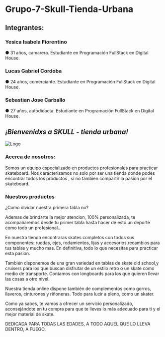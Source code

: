 # Grupo-7-Skull-Tienda-Urbana

## Integrantes:

### Yesica Isabela Fiorentino
● 31 años, camarera. Estudiante en Programación FullStack en Digital House.

### Lucas Gabriel Cordoba
● 24 años, comerciante. Estudiante en Programación FullStack en Digital House.

### Sebastian Jose Carballo
● 27 años, autodidacta. Estudiante en Programación FullStack en Digital House.


## ***¡Bienvenidxs a SKULL - tienda urbana!***

![Logo](https://github.com/SebastianCarballo/grupo-7-skull-tienda-urbana/blob/main/extras/IMG-20220606-WA0041.jpg "Logo")

### Acerca de nosotros:

Somos un equipo especializado en productos profesionales para practicar skateboard.
Nos caracterizamos no solo por ser una tienda donde podes encontrar todos los productos , si no tambien compartir la pasion por el skateboard.

### Nuestros productos
¿Como olvidar nuestra primera tabla no?

Ademas de brindarte la mejor atencion, 100% personalizada, te acompañaremos desde tu primer tabla hasta hacer de esto un deporte como todo un profesional...

En nuestra tienda encontraras skates completos con todos sus componentes: ruedas, ejes, rodamientos, lijas y accesorios,recambios para tus tablas y mucho mas. En definitiva, todo lo que necesitas para practicar esta pasion.

También disponemos de una gran variedad en tablas de skate old school,y cruisers para los que buscan disfrutar de un estilo retro o un skate como medio de transporte.
Contamos con longboards para los que quieren llevar las cosas a otro nivel.

Nuestra tienda online dispone también de complementos como gorros, llaveros, cinturones y riñoneras. Todo para lucir a pleno, como un skater.

Como ya sabes, te vamos a ofrecer un servicio personalizado, aconsejándote en tu compra para que te lleves lo más adecuado para ti y el mejor material de skate.


DEDICADA PARA TODAS LAS EDADES, A TODO AQUEL QUE LO LLEVA DENTRO, A FUEGO.




